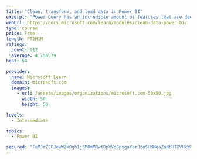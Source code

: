 ```yaml
---
title: "Clean, transform, and load data in Power BI"
excerpt: "Power Query has an incredible amount of features that are dedicated to helping you clean and prepare your data for analysis. You will learn how to simplify a complicated model, change data types, rename objects, and pivot data. You will also learn how to profile columns so that you know which columns have the valuable data that you’re seeking for deeper analytics."
webUrl: https://docs.microsoft.com/learn/modules/clean-data-power-bi/
type: course
price: Free
length: PT2H1M
ratings:
  count: 912
  average: 4.756579
heat: 64

provider:
  name: Microsoft Learn
  domain: microsoft.com
  images:
    - url: /assets/images/organizations/microsoft.com-50x50.jpg
      width: 50
      height: 50

levels:
  - Intermediate

topics:
  - Power BI

secured: "FeMJrZ2FJewWZkOgh1jEM8mM8wtDpVVqGpxgaYorBtoSHMMeaZnNbHTXVHkWkxskYaLwymq5AcFpZSw1w+hkHFM2JzkgRKucDMjzbl7ooZLW+UuM0odMaMHQ1O8MrGnD7UJPeRpeEIoR5F4TsDV7zxMbGUYGxPNrOXo4QqaQ0vQXZ0iwqLeEUrlFK38MwGcQFQFpyKp5fmViOBUVfNszTPytJI/5R2XdU2s7Ulag9q0bEnMhgoVnlWqEzvt/9f3LqAMB5Ktr0NfeYdFb/LO7pOooruZw7CRDShja1Kye9YcAYRB0BHfc4UH49MzXSkctOzrC7j+2P5Djt2nfT4U0DppXjTE2m9ue8Or1FvH9tYwVyIIQhLwUgvfGY7xeMrcSbxbggslf/8n7XO41fHY/YDIrTQcVeWCyxLANF6CgQtg=;apsTchmATIndSagfQxo+ug=="
---
```


